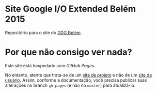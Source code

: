# Site Google I/O Extended Belém 2015

Repositório para o site do [GDG Belém](http://gdgbelem.com.br).

# Por que não consigo ver nada?

Este site está hospedado com *GitHub Pages*.

No entanto, atente que trata-se de um [site de
projeto](https://pages.github.com/#project-site) e não de um [site
de usuário](http://pages.github.com/#user-site).  Assim, conforme
a documentação, você precisa publicar suas alterações no branch
`gh-pages` (e não no `master`) para atualizá-lo.
